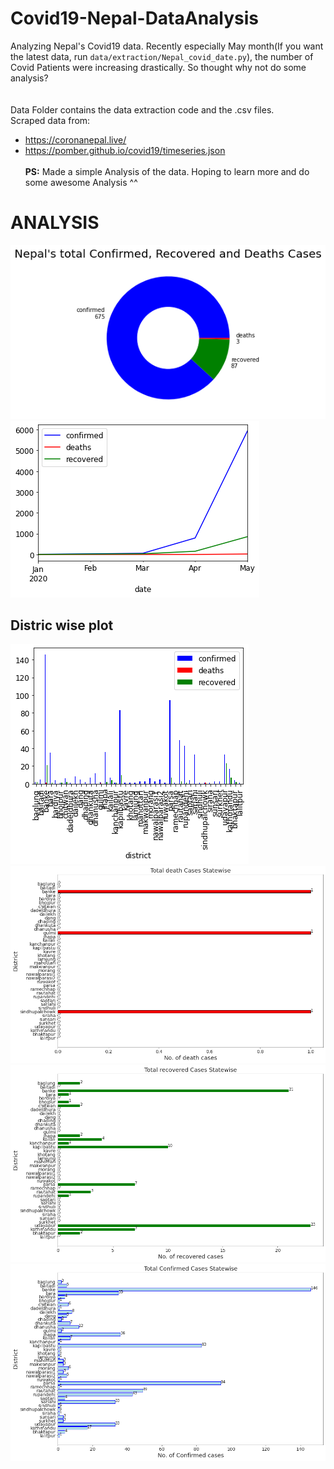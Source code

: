 # Covid19-Nepal-DataAnalysis
Analyzing Nepal's Covid19 data. Recently especially May month(If you want the latest data, run ```data/extraction/Nepal_covid_date.py```), the number of Covid Patients were increasing drastically. So thought why not do some analysis? 
<br><br><br>
Data Folder contains the data extraction code and the .csv files.
<br> Scraped data from:
- https://coronanepal.live/
- https://pomber.github.io/covid19/timeseries.json
<br><br>
 <b>PS:</b> Made a simple Analysis of the data. Hoping to learn more and do some awesome Analysis ^^
 
 # ANALYSIS
![CRD Pie plot](https://github.com/pemagrg1/Covid19-Nepal-DataAnalysis/blob/master/plots/CRD_count_pie.png)<br>
![CRD monthly plot](https://github.com/pemagrg1/Covid19-Nepal-DataAnalysis/blob/master/plots/CRD_monthwise.png)<br>

## Distric wise plot
![districtWisePlot](https://github.com/pemagrg1/Covid19-Nepal-DataAnalysis/blob/master/plots/CRD_districtwise.png)
<br>
![district death plot](https://github.com/pemagrg1/Covid19-Nepal-DataAnalysis/blob/master/plots/Deaths_districtwise.png)<br>
![district recovered plot](https://github.com/pemagrg1/Covid19-Nepal-DataAnalysis/blob/master/plots/Recovered_districtwise.png)<br>
![district affected plot](https://github.com/pemagrg1/Covid19-Nepal-DataAnalysis/blob/master/plots/Confirmed_districtwise.png)<br>
